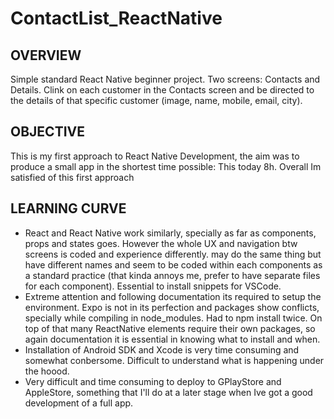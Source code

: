# ContactList_ReactNative

## OVERVIEW

Simple standard React Native beginner project. Two screens: Contacts and Details. Clink on each customer in the Contacts screen 
and be directed to the details of that specific customer (image, name, mobile, email, city).

## OBJECTIVE

This is my first approach to React Native Development, the aim was to produce a small app in the shortest time possible: This today 8h.
Overall Im satisfied of this first approach

## LEARNING CURVE

- React and React Native work similarly, specially as far as components, props and states goes. However the whole UX and navigation btw 
screens is coded and experience differently. <tag> may do the same thing but have different names and <styles> seem to be coded within 
each components as a standard practice (that kinda annoys me, prefer to have separate files for each component). Essential to install
snippets for VSCode.
- Extreme attention and following documentation its required to setup the environment. Expo is not in its perfection and packages show
conflicts, specially while compiling in node_modules. Had to npm install twice. On top of that many ReactNative elements require their
own packages, so again documentation it is essential in knowing what to install and when.
- Installation of Android SDK and Xcode is very time consuming and somewhat conbersome. Difficult to understand what is happening under 
the hoood. 
- Very difficult and time consuming to deploy to GPlayStore and AppleStore, something that I'll do at a later stage when Ive got a good
development of a full app. 
